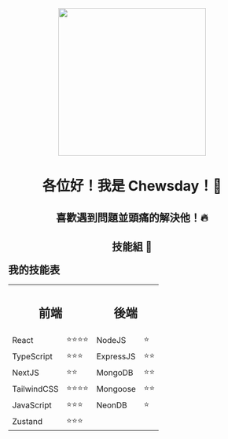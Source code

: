 <div align="center">
  <img src="https://media1.giphy.com/media/v1.Y2lkPTc5MGI3NjExY2psNmExdWN3YXB4ZXNtNW1uZjZmOGhqZDhtcGd1YXhieGpvYnc3MyZlcD12MV9pbnRlcm5hbF9naWZfYnlfaWQmY3Q9Zw/JIX9t2j0ZTN9S/giphy.gif" width="300px">  
</div>


<h1 align="center">
  各位好！我是 Chewsday！🐳
</h1>


<h2 align="center">
  喜歡遇到問題並頭痛的解決他！🔥
</h2>

<h2 align="center">
  技能組 📜
</h2>

<p><strong style="font-size: 1.5em;">我的技能表</strong></p>


<table align="center">
  <tr>
    <th colspan="2"><h2>前端</h2></th>
    <th colspan="2"><h2>後端</h2></th>
  </tr>
  
  <tr>
    <td>React</td>
    <td>⭐⭐⭐⭐</td>
    <td>NodeJS</td>
    <td>⭐</td>
  </tr>
  <tr>
    <td>TypeScript</td>
    <td>⭐⭐⭐</td>
    <td>ExpressJS</td>
    <td>⭐⭐</td>
  </tr>
  <tr>
    <td>NextJS</td>
    <td>⭐⭐</td>
    <td>MongoDB</td>
    <td>⭐⭐</td>
  </tr>
  <tr>
    <td>TailwindCSS</td>
    <td>⭐⭐⭐⭐</td>
    <td>Mongoose</td>
    <td>⭐⭐</td>
  </tr>

  <tr>
    <td>JavaScript</td>
    <td>⭐⭐⭐</td>
    <td>NeonDB</td>
    <td>⭐</td>
  </tr>

  <tr>
    <td>Zustand</td>
    <td>⭐⭐⭐</td>
    <td></td>
    <td></td>
  </tr>
</table>


